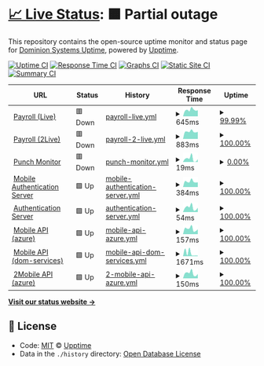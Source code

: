 # [📈 Live Status](https://dominion-it.github.io/upptime): <!--live status--> **🟧 Partial outage**

This repository contains the open-source uptime monitor and status page for [Dominion Systems Uptime](https://dominion-it.github.io/uptime), powered by [Upptime](https://github.com/upptime/upptime).

[![Uptime CI](https://github.com/koj-co/upptime/workflows/Uptime%20CI/badge.svg)](https://github.com/koj-co/upptime/actions?query=workflow%3A%22Uptime+CI%22)
[![Response Time CI](https://github.com/koj-co/upptime/workflows/Response%20Time%20CI/badge.svg)](https://github.com/koj-co/upptime/actions?query=workflow%3A%22Response+Time+CI%22)
[![Graphs CI](https://github.com/koj-co/upptime/workflows/Graphs%20CI/badge.svg)](https://github.com/koj-co/upptime/actions?query=workflow%3A%22Graphs+CI%22)
[![Static Site CI](https://github.com/koj-co/upptime/workflows/Static%20Site%20CI/badge.svg)](https://github.com/koj-co/upptime/actions?query=workflow%3A%22Static+Site+CI%22)
[![Summary CI](https://github.com/koj-co/upptime/workflows/Summary%20CI/badge.svg)](https://github.com/koj-co/upptime/actions?query=workflow%3A%22Summary+CI%22)

<!--start: status pages-->
<!-- This summary is generated by Upptime (https://github.com/upptime/upptime) -->
<!-- Do not edit this manually, your changes will be overwritten -->
<!-- prettier-ignore -->
| URL | Status | History | Response Time | Uptime |
| --- | ------ | ------- | ------------- | ------ |
| <img alt="" src="https://icons.duckduckgo.com/ip3/live.dominionsystems.com.ico" height="13"> [Payroll (Live)](https://live.dominionsystems.com/Payroll/applicantPostingListNL.aspx?code=time) | 🟥 Down | [payroll-live.yml](https://github.com/dominionsystems/uptime/commits/HEAD/history/payroll-live.yml) | <details><summary><img alt="Response time graph" src="./graphs/payroll-live/response-time-week.png" height="20"> 645ms</summary><br><a href="https://dominionsystems.github.io/uptime/history/payroll-live"><img alt="Response time 743" src="https://img.shields.io/endpoint?url=https%3A%2F%2Fraw.githubusercontent.com%2Fdominionsystems%2Fuptime%2FHEAD%2Fapi%2Fpayroll-live%2Fresponse-time.json"></a><br><a href="https://dominionsystems.github.io/uptime/history/payroll-live"><img alt="24-hour response time 609" src="https://img.shields.io/endpoint?url=https%3A%2F%2Fraw.githubusercontent.com%2Fdominionsystems%2Fuptime%2FHEAD%2Fapi%2Fpayroll-live%2Fresponse-time-day.json"></a><br><a href="https://dominionsystems.github.io/uptime/history/payroll-live"><img alt="7-day response time 645" src="https://img.shields.io/endpoint?url=https%3A%2F%2Fraw.githubusercontent.com%2Fdominionsystems%2Fuptime%2FHEAD%2Fapi%2Fpayroll-live%2Fresponse-time-week.json"></a><br><a href="https://dominionsystems.github.io/uptime/history/payroll-live"><img alt="30-day response time 715" src="https://img.shields.io/endpoint?url=https%3A%2F%2Fraw.githubusercontent.com%2Fdominionsystems%2Fuptime%2FHEAD%2Fapi%2Fpayroll-live%2Fresponse-time-month.json"></a><br><a href="https://dominionsystems.github.io/uptime/history/payroll-live"><img alt="1-year response time 749" src="https://img.shields.io/endpoint?url=https%3A%2F%2Fraw.githubusercontent.com%2Fdominionsystems%2Fuptime%2FHEAD%2Fapi%2Fpayroll-live%2Fresponse-time-year.json"></a></details> | <details><summary><a href="https://dominionsystems.github.io/uptime/history/payroll-live">99.99%</a></summary><a href="https://dominionsystems.github.io/uptime/history/payroll-live"><img alt="All-time uptime 95.04%" src="https://img.shields.io/endpoint?url=https%3A%2F%2Fraw.githubusercontent.com%2Fdominionsystems%2Fuptime%2FHEAD%2Fapi%2Fpayroll-live%2Fuptime.json"></a><br><a href="https://dominionsystems.github.io/uptime/history/payroll-live"><img alt="24-hour uptime 99.96%" src="https://img.shields.io/endpoint?url=https%3A%2F%2Fraw.githubusercontent.com%2Fdominionsystems%2Fuptime%2FHEAD%2Fapi%2Fpayroll-live%2Fuptime-day.json"></a><br><a href="https://dominionsystems.github.io/uptime/history/payroll-live"><img alt="7-day uptime 99.99%" src="https://img.shields.io/endpoint?url=https%3A%2F%2Fraw.githubusercontent.com%2Fdominionsystems%2Fuptime%2FHEAD%2Fapi%2Fpayroll-live%2Fuptime-week.json"></a><br><a href="https://dominionsystems.github.io/uptime/history/payroll-live"><img alt="30-day uptime 100.00%" src="https://img.shields.io/endpoint?url=https%3A%2F%2Fraw.githubusercontent.com%2Fdominionsystems%2Fuptime%2FHEAD%2Fapi%2Fpayroll-live%2Fuptime-month.json"></a><br><a href="https://dominionsystems.github.io/uptime/history/payroll-live"><img alt="1-year uptime 99.99%" src="https://img.shields.io/endpoint?url=https%3A%2F%2Fraw.githubusercontent.com%2Fdominionsystems%2Fuptime%2FHEAD%2Fapi%2Fpayroll-live%2Fuptime-year.json"></a></details>
| <img alt="" src="https://icons.duckduckgo.com/ip3/2live.dominionsystems.com.ico" height="13"> [Payroll (2Live)](https://2live.dominionsystems.com/Payroll/applicantPostingListNL.aspx?code=time) | 🟥 Down | [payroll-2-live.yml](https://github.com/dominionsystems/uptime/commits/HEAD/history/payroll-2-live.yml) | <details><summary><img alt="Response time graph" src="./graphs/payroll-2-live/response-time-week.png" height="20"> 883ms</summary><br><a href="https://dominionsystems.github.io/uptime/history/payroll-2-live"><img alt="Response time 781" src="https://img.shields.io/endpoint?url=https%3A%2F%2Fraw.githubusercontent.com%2Fdominionsystems%2Fuptime%2FHEAD%2Fapi%2Fpayroll-2-live%2Fresponse-time.json"></a><br><a href="https://dominionsystems.github.io/uptime/history/payroll-2-live"><img alt="24-hour response time 851" src="https://img.shields.io/endpoint?url=https%3A%2F%2Fraw.githubusercontent.com%2Fdominionsystems%2Fuptime%2FHEAD%2Fapi%2Fpayroll-2-live%2Fresponse-time-day.json"></a><br><a href="https://dominionsystems.github.io/uptime/history/payroll-2-live"><img alt="7-day response time 883" src="https://img.shields.io/endpoint?url=https%3A%2F%2Fraw.githubusercontent.com%2Fdominionsystems%2Fuptime%2FHEAD%2Fapi%2Fpayroll-2-live%2Fresponse-time-week.json"></a><br><a href="https://dominionsystems.github.io/uptime/history/payroll-2-live"><img alt="30-day response time 863" src="https://img.shields.io/endpoint?url=https%3A%2F%2Fraw.githubusercontent.com%2Fdominionsystems%2Fuptime%2FHEAD%2Fapi%2Fpayroll-2-live%2Fresponse-time-month.json"></a><br><a href="https://dominionsystems.github.io/uptime/history/payroll-2-live"><img alt="1-year response time 814" src="https://img.shields.io/endpoint?url=https%3A%2F%2Fraw.githubusercontent.com%2Fdominionsystems%2Fuptime%2FHEAD%2Fapi%2Fpayroll-2-live%2Fresponse-time-year.json"></a></details> | <details><summary><a href="https://dominionsystems.github.io/uptime/history/payroll-2-live">100.00%</a></summary><a href="https://dominionsystems.github.io/uptime/history/payroll-2-live"><img alt="All-time uptime 99.94%" src="https://img.shields.io/endpoint?url=https%3A%2F%2Fraw.githubusercontent.com%2Fdominionsystems%2Fuptime%2FHEAD%2Fapi%2Fpayroll-2-live%2Fuptime.json"></a><br><a href="https://dominionsystems.github.io/uptime/history/payroll-2-live"><img alt="24-hour uptime 99.99%" src="https://img.shields.io/endpoint?url=https%3A%2F%2Fraw.githubusercontent.com%2Fdominionsystems%2Fuptime%2FHEAD%2Fapi%2Fpayroll-2-live%2Fuptime-day.json"></a><br><a href="https://dominionsystems.github.io/uptime/history/payroll-2-live"><img alt="7-day uptime 100.00%" src="https://img.shields.io/endpoint?url=https%3A%2F%2Fraw.githubusercontent.com%2Fdominionsystems%2Fuptime%2FHEAD%2Fapi%2Fpayroll-2-live%2Fuptime-week.json"></a><br><a href="https://dominionsystems.github.io/uptime/history/payroll-2-live"><img alt="30-day uptime 100.00%" src="https://img.shields.io/endpoint?url=https%3A%2F%2Fraw.githubusercontent.com%2Fdominionsystems%2Fuptime%2FHEAD%2Fapi%2Fpayroll-2-live%2Fuptime-month.json"></a><br><a href="https://dominionsystems.github.io/uptime/history/payroll-2-live"><img alt="1-year uptime 99.90%" src="https://img.shields.io/endpoint?url=https%3A%2F%2Fraw.githubusercontent.com%2Fdominionsystems%2Fuptime%2FHEAD%2Fapi%2Fpayroll-2-live%2Fuptime-year.json"></a></details>
| <img alt="" src="https://icons.duckduckgo.com/ip3/live.dominionsystems.com.ico" height="13"> [Punch Monitor](https://live.dominionsystems.com/punchmonitor/readpunches.aspx) | 🟥 Down | [punch-monitor.yml](https://github.com/dominionsystems/uptime/commits/HEAD/history/punch-monitor.yml) | <details><summary><img alt="Response time graph" src="./graphs/punch-monitor/response-time-week.png" height="20"> 19ms</summary><br><a href="https://dominionsystems.github.io/uptime/history/punch-monitor"><img alt="Response time 977" src="https://img.shields.io/endpoint?url=https%3A%2F%2Fraw.githubusercontent.com%2Fdominionsystems%2Fuptime%2FHEAD%2Fapi%2Fpunch-monitor%2Fresponse-time.json"></a><br><a href="https://dominionsystems.github.io/uptime/history/punch-monitor"><img alt="24-hour response time 16" src="https://img.shields.io/endpoint?url=https%3A%2F%2Fraw.githubusercontent.com%2Fdominionsystems%2Fuptime%2FHEAD%2Fapi%2Fpunch-monitor%2Fresponse-time-day.json"></a><br><a href="https://dominionsystems.github.io/uptime/history/punch-monitor"><img alt="7-day response time 19" src="https://img.shields.io/endpoint?url=https%3A%2F%2Fraw.githubusercontent.com%2Fdominionsystems%2Fuptime%2FHEAD%2Fapi%2Fpunch-monitor%2Fresponse-time-week.json"></a><br><a href="https://dominionsystems.github.io/uptime/history/punch-monitor"><img alt="30-day response time 27" src="https://img.shields.io/endpoint?url=https%3A%2F%2Fraw.githubusercontent.com%2Fdominionsystems%2Fuptime%2FHEAD%2Fapi%2Fpunch-monitor%2Fresponse-time-month.json"></a><br><a href="https://dominionsystems.github.io/uptime/history/punch-monitor"><img alt="1-year response time 1013" src="https://img.shields.io/endpoint?url=https%3A%2F%2Fraw.githubusercontent.com%2Fdominionsystems%2Fuptime%2FHEAD%2Fapi%2Fpunch-monitor%2Fresponse-time-year.json"></a></details> | <details><summary><a href="https://dominionsystems.github.io/uptime/history/punch-monitor">0.00%</a></summary><a href="https://dominionsystems.github.io/uptime/history/punch-monitor"><img alt="All-time uptime 84.37%" src="https://img.shields.io/endpoint?url=https%3A%2F%2Fraw.githubusercontent.com%2Fdominionsystems%2Fuptime%2FHEAD%2Fapi%2Fpunch-monitor%2Fuptime.json"></a><br><a href="https://dominionsystems.github.io/uptime/history/punch-monitor"><img alt="24-hour uptime 0.00%" src="https://img.shields.io/endpoint?url=https%3A%2F%2Fraw.githubusercontent.com%2Fdominionsystems%2Fuptime%2FHEAD%2Fapi%2Fpunch-monitor%2Fuptime-day.json"></a><br><a href="https://dominionsystems.github.io/uptime/history/punch-monitor"><img alt="7-day uptime 0.00%" src="https://img.shields.io/endpoint?url=https%3A%2F%2Fraw.githubusercontent.com%2Fdominionsystems%2Fuptime%2FHEAD%2Fapi%2Fpunch-monitor%2Fuptime-week.json"></a><br><a href="https://dominionsystems.github.io/uptime/history/punch-monitor"><img alt="30-day uptime 7.96%" src="https://img.shields.io/endpoint?url=https%3A%2F%2Fraw.githubusercontent.com%2Fdominionsystems%2Fuptime%2FHEAD%2Fapi%2Fpunch-monitor%2Fuptime-month.json"></a><br><a href="https://dominionsystems.github.io/uptime/history/punch-monitor"><img alt="1-year uptime 54.85%" src="https://img.shields.io/endpoint?url=https%3A%2F%2Fraw.githubusercontent.com%2Fdominionsystems%2Fuptime%2FHEAD%2Fapi%2Fpunch-monitor%2Fuptime-year.json"></a></details>
| <img alt="" src="https://icons.duckduckgo.com/ip3/auth2.dominionsystems.com.ico" height="13"> [Mobile Authentication Server](https://auth2.dominionsystems.com/v4/.well-known/openid-configuration) | 🟩 Up | [mobile-authentication-server.yml](https://github.com/dominionsystems/uptime/commits/HEAD/history/mobile-authentication-server.yml) | <details><summary><img alt="Response time graph" src="./graphs/mobile-authentication-server/response-time-week.png" height="20"> 384ms</summary><br><a href="https://dominionsystems.github.io/uptime/history/mobile-authentication-server"><img alt="Response time 461" src="https://img.shields.io/endpoint?url=https%3A%2F%2Fraw.githubusercontent.com%2Fdominionsystems%2Fuptime%2FHEAD%2Fapi%2Fmobile-authentication-server%2Fresponse-time.json"></a><br><a href="https://dominionsystems.github.io/uptime/history/mobile-authentication-server"><img alt="24-hour response time 326" src="https://img.shields.io/endpoint?url=https%3A%2F%2Fraw.githubusercontent.com%2Fdominionsystems%2Fuptime%2FHEAD%2Fapi%2Fmobile-authentication-server%2Fresponse-time-day.json"></a><br><a href="https://dominionsystems.github.io/uptime/history/mobile-authentication-server"><img alt="7-day response time 384" src="https://img.shields.io/endpoint?url=https%3A%2F%2Fraw.githubusercontent.com%2Fdominionsystems%2Fuptime%2FHEAD%2Fapi%2Fmobile-authentication-server%2Fresponse-time-week.json"></a><br><a href="https://dominionsystems.github.io/uptime/history/mobile-authentication-server"><img alt="30-day response time 411" src="https://img.shields.io/endpoint?url=https%3A%2F%2Fraw.githubusercontent.com%2Fdominionsystems%2Fuptime%2FHEAD%2Fapi%2Fmobile-authentication-server%2Fresponse-time-month.json"></a><br><a href="https://dominionsystems.github.io/uptime/history/mobile-authentication-server"><img alt="1-year response time 406" src="https://img.shields.io/endpoint?url=https%3A%2F%2Fraw.githubusercontent.com%2Fdominionsystems%2Fuptime%2FHEAD%2Fapi%2Fmobile-authentication-server%2Fresponse-time-year.json"></a></details> | <details><summary><a href="https://dominionsystems.github.io/uptime/history/mobile-authentication-server">100.00%</a></summary><a href="https://dominionsystems.github.io/uptime/history/mobile-authentication-server"><img alt="All-time uptime 94.96%" src="https://img.shields.io/endpoint?url=https%3A%2F%2Fraw.githubusercontent.com%2Fdominionsystems%2Fuptime%2FHEAD%2Fapi%2Fmobile-authentication-server%2Fuptime.json"></a><br><a href="https://dominionsystems.github.io/uptime/history/mobile-authentication-server"><img alt="24-hour uptime 100.00%" src="https://img.shields.io/endpoint?url=https%3A%2F%2Fraw.githubusercontent.com%2Fdominionsystems%2Fuptime%2FHEAD%2Fapi%2Fmobile-authentication-server%2Fuptime-day.json"></a><br><a href="https://dominionsystems.github.io/uptime/history/mobile-authentication-server"><img alt="7-day uptime 100.00%" src="https://img.shields.io/endpoint?url=https%3A%2F%2Fraw.githubusercontent.com%2Fdominionsystems%2Fuptime%2FHEAD%2Fapi%2Fmobile-authentication-server%2Fuptime-week.json"></a><br><a href="https://dominionsystems.github.io/uptime/history/mobile-authentication-server"><img alt="30-day uptime 100.00%" src="https://img.shields.io/endpoint?url=https%3A%2F%2Fraw.githubusercontent.com%2Fdominionsystems%2Fuptime%2FHEAD%2Fapi%2Fmobile-authentication-server%2Fuptime-month.json"></a><br><a href="https://dominionsystems.github.io/uptime/history/mobile-authentication-server"><img alt="1-year uptime 99.99%" src="https://img.shields.io/endpoint?url=https%3A%2F%2Fraw.githubusercontent.com%2Fdominionsystems%2Fuptime%2FHEAD%2Fapi%2Fmobile-authentication-server%2Fuptime-year.json"></a></details>
| <img alt="" src="https://icons.duckduckgo.com/ip3/auth2.dominionsystems.com.ico" height="13"> [Authentication Server](https://auth2.dominionsystems.com/issue/wsfed) | 🟩 Up | [authentication-server.yml](https://github.com/dominionsystems/uptime/commits/HEAD/history/authentication-server.yml) | <details><summary><img alt="Response time graph" src="./graphs/authentication-server/response-time-week.png" height="20"> 54ms</summary><br><a href="https://dominionsystems.github.io/uptime/history/authentication-server"><img alt="Response time 273" src="https://img.shields.io/endpoint?url=https%3A%2F%2Fraw.githubusercontent.com%2Fdominionsystems%2Fuptime%2FHEAD%2Fapi%2Fauthentication-server%2Fresponse-time.json"></a><br><a href="https://dominionsystems.github.io/uptime/history/authentication-server"><img alt="24-hour response time 51" src="https://img.shields.io/endpoint?url=https%3A%2F%2Fraw.githubusercontent.com%2Fdominionsystems%2Fuptime%2FHEAD%2Fapi%2Fauthentication-server%2Fresponse-time-day.json"></a><br><a href="https://dominionsystems.github.io/uptime/history/authentication-server"><img alt="7-day response time 54" src="https://img.shields.io/endpoint?url=https%3A%2F%2Fraw.githubusercontent.com%2Fdominionsystems%2Fuptime%2FHEAD%2Fapi%2Fauthentication-server%2Fresponse-time-week.json"></a><br><a href="https://dominionsystems.github.io/uptime/history/authentication-server"><img alt="30-day response time 71" src="https://img.shields.io/endpoint?url=https%3A%2F%2Fraw.githubusercontent.com%2Fdominionsystems%2Fuptime%2FHEAD%2Fapi%2Fauthentication-server%2Fresponse-time-month.json"></a><br><a href="https://dominionsystems.github.io/uptime/history/authentication-server"><img alt="1-year response time 167" src="https://img.shields.io/endpoint?url=https%3A%2F%2Fraw.githubusercontent.com%2Fdominionsystems%2Fuptime%2FHEAD%2Fapi%2Fauthentication-server%2Fresponse-time-year.json"></a></details> | <details><summary><a href="https://dominionsystems.github.io/uptime/history/authentication-server">100.00%</a></summary><a href="https://dominionsystems.github.io/uptime/history/authentication-server"><img alt="All-time uptime 95.11%" src="https://img.shields.io/endpoint?url=https%3A%2F%2Fraw.githubusercontent.com%2Fdominionsystems%2Fuptime%2FHEAD%2Fapi%2Fauthentication-server%2Fuptime.json"></a><br><a href="https://dominionsystems.github.io/uptime/history/authentication-server"><img alt="24-hour uptime 100.00%" src="https://img.shields.io/endpoint?url=https%3A%2F%2Fraw.githubusercontent.com%2Fdominionsystems%2Fuptime%2FHEAD%2Fapi%2Fauthentication-server%2Fuptime-day.json"></a><br><a href="https://dominionsystems.github.io/uptime/history/authentication-server"><img alt="7-day uptime 100.00%" src="https://img.shields.io/endpoint?url=https%3A%2F%2Fraw.githubusercontent.com%2Fdominionsystems%2Fuptime%2FHEAD%2Fapi%2Fauthentication-server%2Fuptime-week.json"></a><br><a href="https://dominionsystems.github.io/uptime/history/authentication-server"><img alt="30-day uptime 100.00%" src="https://img.shields.io/endpoint?url=https%3A%2F%2Fraw.githubusercontent.com%2Fdominionsystems%2Fuptime%2FHEAD%2Fapi%2Fauthentication-server%2Fuptime-month.json"></a><br><a href="https://dominionsystems.github.io/uptime/history/authentication-server"><img alt="1-year uptime 99.99%" src="https://img.shields.io/endpoint?url=https%3A%2F%2Fraw.githubusercontent.com%2Fdominionsystems%2Fuptime%2FHEAD%2Fapi%2Fauthentication-server%2Fuptime-year.json"></a></details>
| <img alt="" src="https://icons.duckduckgo.com/ip3/dsmobileapi.azurewebsites.net.ico" height="13"> [Mobile API (azure)](https://dsmobileapi.azurewebsites.net/api/clock) | 🟩 Up | [mobile-api-azure.yml](https://github.com/dominionsystems/uptime/commits/HEAD/history/mobile-api-azure.yml) | <details><summary><img alt="Response time graph" src="./graphs/mobile-api-azure/response-time-week.png" height="20"> 157ms</summary><br><a href="https://dominionsystems.github.io/uptime/history/mobile-api-azure"><img alt="Response time 246" src="https://img.shields.io/endpoint?url=https%3A%2F%2Fraw.githubusercontent.com%2Fdominionsystems%2Fuptime%2FHEAD%2Fapi%2Fmobile-api-azure%2Fresponse-time.json"></a><br><a href="https://dominionsystems.github.io/uptime/history/mobile-api-azure"><img alt="24-hour response time 143" src="https://img.shields.io/endpoint?url=https%3A%2F%2Fraw.githubusercontent.com%2Fdominionsystems%2Fuptime%2FHEAD%2Fapi%2Fmobile-api-azure%2Fresponse-time-day.json"></a><br><a href="https://dominionsystems.github.io/uptime/history/mobile-api-azure"><img alt="7-day response time 157" src="https://img.shields.io/endpoint?url=https%3A%2F%2Fraw.githubusercontent.com%2Fdominionsystems%2Fuptime%2FHEAD%2Fapi%2Fmobile-api-azure%2Fresponse-time-week.json"></a><br><a href="https://dominionsystems.github.io/uptime/history/mobile-api-azure"><img alt="30-day response time 189" src="https://img.shields.io/endpoint?url=https%3A%2F%2Fraw.githubusercontent.com%2Fdominionsystems%2Fuptime%2FHEAD%2Fapi%2Fmobile-api-azure%2Fresponse-time-month.json"></a><br><a href="https://dominionsystems.github.io/uptime/history/mobile-api-azure"><img alt="1-year response time 213" src="https://img.shields.io/endpoint?url=https%3A%2F%2Fraw.githubusercontent.com%2Fdominionsystems%2Fuptime%2FHEAD%2Fapi%2Fmobile-api-azure%2Fresponse-time-year.json"></a></details> | <details><summary><a href="https://dominionsystems.github.io/uptime/history/mobile-api-azure">100.00%</a></summary><a href="https://dominionsystems.github.io/uptime/history/mobile-api-azure"><img alt="All-time uptime 100.00%" src="https://img.shields.io/endpoint?url=https%3A%2F%2Fraw.githubusercontent.com%2Fdominionsystems%2Fuptime%2FHEAD%2Fapi%2Fmobile-api-azure%2Fuptime.json"></a><br><a href="https://dominionsystems.github.io/uptime/history/mobile-api-azure"><img alt="24-hour uptime 100.00%" src="https://img.shields.io/endpoint?url=https%3A%2F%2Fraw.githubusercontent.com%2Fdominionsystems%2Fuptime%2FHEAD%2Fapi%2Fmobile-api-azure%2Fuptime-day.json"></a><br><a href="https://dominionsystems.github.io/uptime/history/mobile-api-azure"><img alt="7-day uptime 100.00%" src="https://img.shields.io/endpoint?url=https%3A%2F%2Fraw.githubusercontent.com%2Fdominionsystems%2Fuptime%2FHEAD%2Fapi%2Fmobile-api-azure%2Fuptime-week.json"></a><br><a href="https://dominionsystems.github.io/uptime/history/mobile-api-azure"><img alt="30-day uptime 100.00%" src="https://img.shields.io/endpoint?url=https%3A%2F%2Fraw.githubusercontent.com%2Fdominionsystems%2Fuptime%2FHEAD%2Fapi%2Fmobile-api-azure%2Fuptime-month.json"></a><br><a href="https://dominionsystems.github.io/uptime/history/mobile-api-azure"><img alt="1-year uptime 100.00%" src="https://img.shields.io/endpoint?url=https%3A%2F%2Fraw.githubusercontent.com%2Fdominionsystems%2Fuptime%2FHEAD%2Fapi%2Fmobile-api-azure%2Fuptime-year.json"></a></details>
| <img alt="" src="https://icons.duckduckgo.com/ip3/services.dominionsystems.com.ico" height="13"> [Mobile API (dom-services)](https://services.dominionsystems.com/mobile/api/clock) | 🟩 Up | [mobile-api-dom-services.yml](https://github.com/dominionsystems/uptime/commits/HEAD/history/mobile-api-dom-services.yml) | <details><summary><img alt="Response time graph" src="./graphs/mobile-api-dom-services/response-time-week.png" height="20"> 1671ms</summary><br><a href="https://dominionsystems.github.io/uptime/history/mobile-api-dom-services"><img alt="Response time 891" src="https://img.shields.io/endpoint?url=https%3A%2F%2Fraw.githubusercontent.com%2Fdominionsystems%2Fuptime%2FHEAD%2Fapi%2Fmobile-api-dom-services%2Fresponse-time.json"></a><br><a href="https://dominionsystems.github.io/uptime/history/mobile-api-dom-services"><img alt="24-hour response time 307" src="https://img.shields.io/endpoint?url=https%3A%2F%2Fraw.githubusercontent.com%2Fdominionsystems%2Fuptime%2FHEAD%2Fapi%2Fmobile-api-dom-services%2Fresponse-time-day.json"></a><br><a href="https://dominionsystems.github.io/uptime/history/mobile-api-dom-services"><img alt="7-day response time 1671" src="https://img.shields.io/endpoint?url=https%3A%2F%2Fraw.githubusercontent.com%2Fdominionsystems%2Fuptime%2FHEAD%2Fapi%2Fmobile-api-dom-services%2Fresponse-time-week.json"></a><br><a href="https://dominionsystems.github.io/uptime/history/mobile-api-dom-services"><img alt="30-day response time 1638" src="https://img.shields.io/endpoint?url=https%3A%2F%2Fraw.githubusercontent.com%2Fdominionsystems%2Fuptime%2FHEAD%2Fapi%2Fmobile-api-dom-services%2Fresponse-time-month.json"></a><br><a href="https://dominionsystems.github.io/uptime/history/mobile-api-dom-services"><img alt="1-year response time 1002" src="https://img.shields.io/endpoint?url=https%3A%2F%2Fraw.githubusercontent.com%2Fdominionsystems%2Fuptime%2FHEAD%2Fapi%2Fmobile-api-dom-services%2Fresponse-time-year.json"></a></details> | <details><summary><a href="https://dominionsystems.github.io/uptime/history/mobile-api-dom-services">100.00%</a></summary><a href="https://dominionsystems.github.io/uptime/history/mobile-api-dom-services"><img alt="All-time uptime 93.73%" src="https://img.shields.io/endpoint?url=https%3A%2F%2Fraw.githubusercontent.com%2Fdominionsystems%2Fuptime%2FHEAD%2Fapi%2Fmobile-api-dom-services%2Fuptime.json"></a><br><a href="https://dominionsystems.github.io/uptime/history/mobile-api-dom-services"><img alt="24-hour uptime 100.00%" src="https://img.shields.io/endpoint?url=https%3A%2F%2Fraw.githubusercontent.com%2Fdominionsystems%2Fuptime%2FHEAD%2Fapi%2Fmobile-api-dom-services%2Fuptime-day.json"></a><br><a href="https://dominionsystems.github.io/uptime/history/mobile-api-dom-services"><img alt="7-day uptime 100.00%" src="https://img.shields.io/endpoint?url=https%3A%2F%2Fraw.githubusercontent.com%2Fdominionsystems%2Fuptime%2FHEAD%2Fapi%2Fmobile-api-dom-services%2Fuptime-week.json"></a><br><a href="https://dominionsystems.github.io/uptime/history/mobile-api-dom-services"><img alt="30-day uptime 100.00%" src="https://img.shields.io/endpoint?url=https%3A%2F%2Fraw.githubusercontent.com%2Fdominionsystems%2Fuptime%2FHEAD%2Fapi%2Fmobile-api-dom-services%2Fuptime-month.json"></a><br><a href="https://dominionsystems.github.io/uptime/history/mobile-api-dom-services"><img alt="1-year uptime 100.00%" src="https://img.shields.io/endpoint?url=https%3A%2F%2Fraw.githubusercontent.com%2Fdominionsystems%2Fuptime%2FHEAD%2Fapi%2Fmobile-api-dom-services%2Fuptime-year.json"></a></details>
| <img alt="" src="https://icons.duckduckgo.com/ip3/dsmobile2api.azurewebsites.net.ico" height="13"> [2Mobile API (azure)](https://dsmobile2api.azurewebsites.net/api/clock) | 🟩 Up | [2-mobile-api-azure.yml](https://github.com/dominionsystems/uptime/commits/HEAD/history/2-mobile-api-azure.yml) | <details><summary><img alt="Response time graph" src="./graphs/2-mobile-api-azure/response-time-week.png" height="20"> 150ms</summary><br><a href="https://dominionsystems.github.io/uptime/history/2-mobile-api-azure"><img alt="Response time 216" src="https://img.shields.io/endpoint?url=https%3A%2F%2Fraw.githubusercontent.com%2Fdominionsystems%2Fuptime%2FHEAD%2Fapi%2F2-mobile-api-azure%2Fresponse-time.json"></a><br><a href="https://dominionsystems.github.io/uptime/history/2-mobile-api-azure"><img alt="24-hour response time 130" src="https://img.shields.io/endpoint?url=https%3A%2F%2Fraw.githubusercontent.com%2Fdominionsystems%2Fuptime%2FHEAD%2Fapi%2F2-mobile-api-azure%2Fresponse-time-day.json"></a><br><a href="https://dominionsystems.github.io/uptime/history/2-mobile-api-azure"><img alt="7-day response time 150" src="https://img.shields.io/endpoint?url=https%3A%2F%2Fraw.githubusercontent.com%2Fdominionsystems%2Fuptime%2FHEAD%2Fapi%2F2-mobile-api-azure%2Fresponse-time-week.json"></a><br><a href="https://dominionsystems.github.io/uptime/history/2-mobile-api-azure"><img alt="30-day response time 183" src="https://img.shields.io/endpoint?url=https%3A%2F%2Fraw.githubusercontent.com%2Fdominionsystems%2Fuptime%2FHEAD%2Fapi%2F2-mobile-api-azure%2Fresponse-time-month.json"></a><br><a href="https://dominionsystems.github.io/uptime/history/2-mobile-api-azure"><img alt="1-year response time 237" src="https://img.shields.io/endpoint?url=https%3A%2F%2Fraw.githubusercontent.com%2Fdominionsystems%2Fuptime%2FHEAD%2Fapi%2F2-mobile-api-azure%2Fresponse-time-year.json"></a></details> | <details><summary><a href="https://dominionsystems.github.io/uptime/history/2-mobile-api-azure">100.00%</a></summary><a href="https://dominionsystems.github.io/uptime/history/2-mobile-api-azure"><img alt="All-time uptime 100.00%" src="https://img.shields.io/endpoint?url=https%3A%2F%2Fraw.githubusercontent.com%2Fdominionsystems%2Fuptime%2FHEAD%2Fapi%2F2-mobile-api-azure%2Fuptime.json"></a><br><a href="https://dominionsystems.github.io/uptime/history/2-mobile-api-azure"><img alt="24-hour uptime 100.00%" src="https://img.shields.io/endpoint?url=https%3A%2F%2Fraw.githubusercontent.com%2Fdominionsystems%2Fuptime%2FHEAD%2Fapi%2F2-mobile-api-azure%2Fuptime-day.json"></a><br><a href="https://dominionsystems.github.io/uptime/history/2-mobile-api-azure"><img alt="7-day uptime 100.00%" src="https://img.shields.io/endpoint?url=https%3A%2F%2Fraw.githubusercontent.com%2Fdominionsystems%2Fuptime%2FHEAD%2Fapi%2F2-mobile-api-azure%2Fuptime-week.json"></a><br><a href="https://dominionsystems.github.io/uptime/history/2-mobile-api-azure"><img alt="30-day uptime 100.00%" src="https://img.shields.io/endpoint?url=https%3A%2F%2Fraw.githubusercontent.com%2Fdominionsystems%2Fuptime%2FHEAD%2Fapi%2F2-mobile-api-azure%2Fuptime-month.json"></a><br><a href="https://dominionsystems.github.io/uptime/history/2-mobile-api-azure"><img alt="1-year uptime 100.00%" src="https://img.shields.io/endpoint?url=https%3A%2F%2Fraw.githubusercontent.com%2Fdominionsystems%2Fuptime%2FHEAD%2Fapi%2F2-mobile-api-azure%2Fuptime-year.json"></a></details>

<!--end: status pages-->

[**Visit our status website →**](https://dominion-it.github.io/uptime/)

## 📄 License

- Code: [MIT](./LICENSE) © [Upptime](https://upptime.js.org)
- Data in the `./history` directory: [Open Database License](https://opendatacommons.org/licenses/odbl/1-0/)

